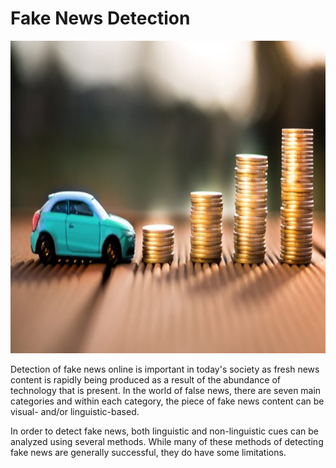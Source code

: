 # Fake News Detection
<p align="center">
  <img src="https://github.com/RounakPython/Used_Cars_Price_Prediction/blob/main/templates/Car-Money.jpg" width="1200" height="500" title="hover text">
</p>

<p>Detection of fake news online is important in today's society as fresh news content is rapidly being produced as a result of the abundance of technology that is present. In the world of false news, there are seven main categories and within each category, the piece of fake news content can be visual- and/or linguistic-based.

In order to detect fake news, both linguistic and non-linguistic cues can be analyzed using several methods. While many of these methods of detecting fake news are generally successful, they do have some limitations.</p>
